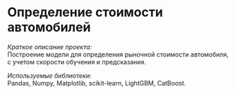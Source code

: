 # Определение стоимости автомобилей
*Краткое описание проекта:*  
Построение модели для определения рыночной стоимости автомобиля, с учетом скорости обучения и предсказания.  

*Используемые библиотеки:*  
Pandas, Numpy, Matplotlib, scikit-learn, LightGBM, CatBoost.


